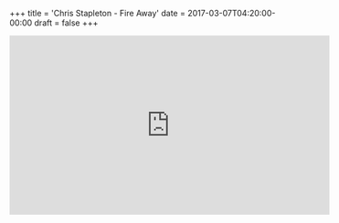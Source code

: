 +++
title = 'Chris Stapleton - Fire Away'
date = 2017-03-07T04:20:00-00:00
draft = false
+++

<iframe width="560" height="315" src="https://www.youtube.com/embed/18AhUXAILWE?si=qtAGU7xJW5wOuwX_" title="YouTube video player" frameborder="0" allow="accelerometer; autoplay; clipboard-write; encrypted-media; gyroscope; picture-in-picture; web-share" referrerpolicy="strict-origin-when-cross-origin" allowfullscreen></iframe>
